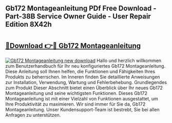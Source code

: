 ## Gb172 Montageanleitung PDf Free Download - Part-38B Service Owner Guide - User Repair Edition 8X42h

# <h2><a href="http://df7gtm.blite.top/?on=Gb172+Montageanleitung">🔗Download 👉🔴 Gb172 Montageanleitung</a></h2>

[![Gb172 Montageanleitung new download](https://i.imgur.com/lujVjoI.png)](http://df7gtm.blite.top/?on=Gb172+Montageanleitung)
Hallo und herzlich willkommen zum Benutzerhandbuch für Ihr neu konfiguriertes Gb172 Montageanleitung. Diese Anleitung soll Ihnen helfen, die Funktionen und Fähigkeiten Ihres Produkts zu beherrschen. Im Inneren finden Sie detaillierte Anweisungen zur Installation, Verwendung, Wartung und Fehlerbehebung. Grundlegendes zum Produkt Dieser Abschnitt bietet einen Überblick über Ihr neues Gb172 Montageanleitung und seine wichtigsten Funktionen. Dieses Gb172 Montageanleitung ist mit einer Vielzahl von Funktionen ausgestattet, um Ihre Produktivität zu maximieren. Wir sind immer für Sie da, Gb172 Montageanleitung. Unser Kundensupport-Team ist bestrebt, Sie bei allen Anfragen zu unterstützen.
